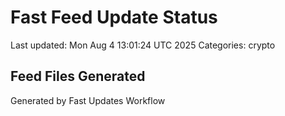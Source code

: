 # Fast Feed Update Status
Last updated: Mon Aug  4 13:01:24 UTC 2025
Categories: crypto

## Feed Files Generated

Generated by Fast Updates Workflow
